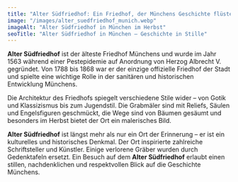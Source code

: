 ```yaml
---
title: "Alter Südfriedhof: Ein Friedhof, der Münchens Geschichte flüstert"
image: "/images/alter_suedfriedhof_munich.webp"
imageAlt: "Alter Südfriedhof in München im Herbst"
seoTitle: "Alter Südfriedhof in München – Geschichte in Stille"
---
```


**Alter Südfriedhof** ist der älteste Friedhof Münchens und wurde im Jahr 1563 während einer Pestepidemie auf Anordnung von Herzog Albrecht V. gegründet. Von 1788 bis 1868 war er der einzige offizielle Friedhof der Stadt und spielte eine wichtige Rolle in der sanitären und historischen Entwicklung Münchens. 

Die Architektur des Friedhofs spiegelt verschiedene Stile wider – von Gotik und Klassizismus bis zum Jugendstil. Die Grabmäler sind mit Reliefs, Säulen und Engelsfiguren geschmückt, die Wege sind von Bäumen gesäumt und besonders im Herbst bietet der Ort ein malerisches Bild. 

**Alter Südfriedhof** ist längst mehr als nur ein Ort der Erinnerung – er ist ein kulturelles und historisches Denkmal. Der Ort inspirierte zahlreiche Schriftsteller und Künstler. Einige verlorene Gräber wurden durch Gedenktafeln ersetzt. Ein Besuch auf dem **Alter Südfriedhof** erlaubt einen stillen, nachdenklichen und respektvollen Blick auf die Geschichte Münchens.
